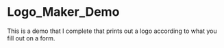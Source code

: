 # Logo_Maker_Demo
This is a demo that I complete that prints out a logo according to what you fill out on a form.

